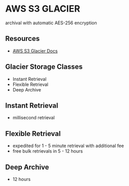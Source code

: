 # AWS S3 GLACIER
archival with automatic AES-256 encryption

## Resources
- [AWS S3 Glacier Docs](https://docs.aws.amazon.com/amazonglacier/latest/dev/introduction.html)

## Glacier Storage Classes
- Instant Retrieval
- Flexible Retrieval
- Deep Archive

## Instant Retrieval
- millisecond retrieval

## Flexible Retrieval
- expedited for 1 - 5 minute retrieval with additional fee
- free bulk retrievals in 5 - 12 hours

## Deep Archive
- 12 hours